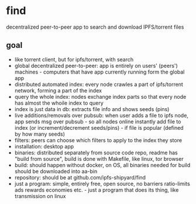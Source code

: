 # find
decentralized peer-to-peer app to search and download IPFS/torrent files

## goal

- like torrent client, but for ipfs/torrent, with search
- global decentralized peer-to-peer: app is entirely on users' (peers') machines - computers that have app currently running form the global app
- distributed automated index: every node crawles a part of ipfs/torrent network, forming a part of the index
- query the whole index: nodes exchange index parts so that every node has almost the whoile index to query
- index is just data in db: extracts file info and shows seeds (pins)
- live additions/removals over pubsub: when user adds a file to ipfs node, app sends msg over pubsub - so all nodes online instantly add file to index (or increment/decrement seeds/pins) - if file is popular (defined by how many seeds)
- filters: peers can choose which filters to apply to the index they store
- installation: desktop app
- binaries: distributed separately from source code repo, readme has "build from source", build is done with Makefile, like linux, tor browser
- build: should happen without docker, on OS, all binaries needed for build should be downloaded into aa-bin
- repository: should be at github.com/ipfs-shipyard/find
- just a program: simple, entirely free, open source, no barriers ratio-limits ads rewards economies etc. - just a program that does its thing, like transmission on linux